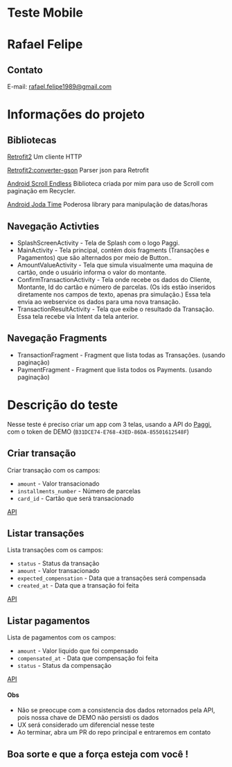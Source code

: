 # Teste Mobile

# Rafael Felipe

## Contato
E-mail: rafael.felipe1989@gmail.com

# Informações do projeto

## Bibliotecas

[Retrofit2](http://square.github.io/retrofit/) Um cliente HTTP<p>
[Retrofit2:converter-gson](http://square.github.io/retrofit/) Parser json para Retrofit<p>
[Android Scroll Endless](https://github.com/rafaelcrz/android_scroll_endless) Biblioteca criada por mim para uso de Scroll com paginação em Recycler.<p>
[Android Joda Time](https://github.com/dlew/joda-time-android) Poderosa library para manipulação de datas/horas

## Navegação Activties

* SplashScreenActivity - Tela de Splash com o logo Paggi.
* MainActivity - Tela principal, contém dois fragments (Transações e Pagamentos) que são alternados por meio de Button..
* AmountValueActivity - Tela que simula visualmente uma maquina de cartão, onde o usuário informa o valor do montante.
* ConfirmTransactionActivity - Tela onde recebe os dados do Cliente, Montante, Id do cartão e número de parcelas. (Os ids estão inseridos diretamente nos campos de texto, apenas pra simulação.)
                               Essa tela envia ao webservice os dados para uma nova transação.
* TransactionResultActivity - Tela que exibe o resultado da Transação. Essa tela recebe via Intent da tela anterior.
							   
## Navegação Fragments

* TransactionFragment - Fragment que lista todas as Transações. (usando paginação)
* PaymentFragment - Fragment que lista todos os Payments. (usando paginação)
							 							   
# Descrição do teste

Nesse teste é preciso criar um app com 3 telas, usando a API do [Paggi](http://docs.paggi.com/), com o token de DEMO (`B31DCE74-E768-43ED-86DA-85501612548F`)

## Criar transação
Criar transação com os campos:

 - `amount` - Valor transacionado
 - `installments_number` - Número de parcelas
 - `card_id` - Cartão que será transacionado

[API](http://docs.paggi.com/docs/charges-2)

## Listar transações
Lista transações com os campos:

 - `status` - Status da transação
 - `amount` - Valor transacionado
 - `expected_compensation` - Data que a transações será compensada
 - `created_at` - Data que a transação foi feita

[API](http://docs.paggi.com/docs/charges)

## Listar pagamentos
Lista de pagamentos com os campos:

 - `amount` - Valor liquido que foi compensado
 - `compensated_at` - Data que compensação foi feita
 - `status` - Status da compensação

[API](http://docs.paggi.com/docs/compensations)

#### Obs
* Não se preocupe com a consistencia dos dados retornados pela API, pois nossa chave de DEMO não persisti os dados
* UX será considerado um diferencial nesse teste
* Ao terminar, abra um PR do repo principal e entraremos em contato

## Boa sorte e que a força esteja com você !
